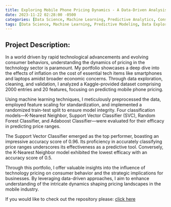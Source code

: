 ```yaml
---
title: Exploring Mobile Phone Pricing Dynamics - A Data-Driven Analysis
date: 2023-11-22 02:28:00 -0500
categories: [Data Science, Machine Learning, Predictive Analytics, Consumer Electronics, Pricing Strategies, Technology Trends, Business Insights]
tags: [Data Science, Machine Learning, Predictive Modeling, Data Exploration, Data Cleaning, Feature Scaling, Support Vector Classifier, Random Forest Classifier, Adaboost Classifier, Mobile Technology, Pricing Dynamics, Consumer Behavior, Technology Sector, Kaggle Dataset]
---
```


## Project Description: 

In a world driven by rapid technological advancements and evolving consumer behaviors, understanding the dynamics of pricing in the technology sector is paramount. My portfolio showcases a deep dive into the effects of inflation on the cost of essential tech items like smartphones and laptops amidst broader economic concerns. Through data exploration, cleaning, and validation, I analyzed a Kaggle-provided dataset comprising 2000 entries and 20 features, focusing on predicting mobile phone pricing.

Using machine learning techniques, I meticulously preprocessed the data, employed feature scaling for standardization, and implemented a randomized train-test split to ensure model integrity. Four classification models—K-Nearest Neighbor, Support Vector Classifier (SVC), Random Forest Classifier, and Adaboost Classifier—were evaluated for their efficacy in predicting price ranges.

The Support Vector Classifier emerged as the top performer, boasting an impressive accuracy score of 0.96. Its proficiency in accurately classifying price ranges underscores its effectiveness as a predictive tool. Conversely, the K-Nearest Neighbor model exhibited the lowest efficacy with an accuracy score of 0.5.

Through this portfolio, I offer valuable insights into the influence of technology pricing on consumer behavior and the strategic implications for businesses. By leveraging data-driven approaches, I aim to enhance understanding of the intricate dynamics shaping pricing landscapes in the mobile industry.

If you would like to check out the repository please:    [click here](https://github.com/Jenish201/Mobile_Price_Classification.git)